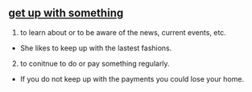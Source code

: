 ## [get up with something](http://www.oxfordlearnersdictionaries.com/definition/english/keep-up-with)
1. to learn about or to be aware of the news, current events, etc.
  * She likes to keep up with the lastest fashions.
2. to conitnue to do or pay something regularly.
  * If you do not keep up with the payments you could lose your home.
  
  
  
